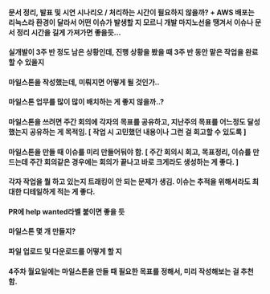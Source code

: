 #### 문서 정리, 발표 및 시연 시나리오 / 처리하는 시간이 필요하지 않을까? + AWS 배포는 리눅스라 환경이 달라서 어떤 이슈가 발생할 지 모르니 개발 마지노선을 땡겨서 이슈나 문서 정리 시간을 길게 가져가면 좋을듯...
#### 실개발이 3주 반 정도 남은 상황인데, 진행 상황을 봤을 때 3주 반 동안 맡은 작업을 완료할 수 있을지
#### 마일스톤을 작성했는데, 미뤄지면 어떻게 될 것인가.. 
#### 마일스톤 업무를 많이 많이 배치하는 게 좋지 않을까..? 
#### 마일스톤을 쓰려면 주간 회의에 각자의 목표를 공유하고, 지난주의 목표를 어느정도 달성했는지 공유하는 게 목적임. [ 작업 시 고민했던 내용이나 그런 걸 회고할 수 있도록 ]
#### 마일스톤을 만들 때 이슈를 미리 만들어둬야 함. [ 주간 회의시 회고, 목표정리, 이슈를 만드는데 주간 회의같은 경우에는 회의가 끝나고 바로 크게라도 생성하는 게 좋다. ]
#### 각자 작업을 뭘 하고 있는지 트래킹이 안 되는 문제가 생김. 이슈는 추적을 위해서라도 최대한 디테일하게 적는 게 좋다.
#### PR에 help wanted라벨 붙이면 좋을 듯 

#### 마일스톤 몇 개 만들지?
#### 파일 업로드 및 다운로드를 어떻게 할 지
#### 4주차 월요일에는 마일스톤을 만들 때 필요한 목표를 정해서, 미리 작성해보는 걸 추천함.
